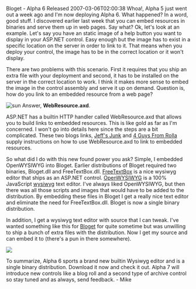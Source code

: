 Bloget - Alpha 6 Released
2007-03-06T02:00:38
Whoa!, Alpha 5 just went out a week ago and I'm now deploying Alpha 6. What happened? In a word, good stuff. I discovered earlier last week that you can embed resources in binaries and serve them up in web pages. Say what? Ok, let's look at an example. Let's say you have an static image of a help button you want to display in your ASP.NET control. Easy enough but the image has to exist in a specific location on the server in order to link to it. That means when you deploy your control, the image has to be in the correct location or it won't display.

There are two problems with this scenario. First it requires that you ship an extra file with your deployment and second, it has to be installed on the server in the correct location to work. I think it makes more sense to embed the image in the control assembly and serve it up on demand. Question is, how do you link to an embedded resource from a web page?

![sun](http://spaces.live.com/rte/emoticons/sun.gif) Answer, **WebResource.axd**.

ASP.NET has a builtin HTTP handler called WebResource.axd that allows you to build links to embedded resources. This is like gold as far as I'm concerned. I won't go into details here since the steps are a bit complicated. These two blogs links, [Jeff's Junk](http://weblogs.asp.net/jeff/archive/2005/07/18/419842.aspx) and [4 Guys From Rolla](http://aspnet.4guysfromrolla.com/articles/080906-1.aspx) supply instructions on how to use WebResource.axd to link to embedded resources.

So what did I do with this new found power you ask? Simple, I embedded OpenWYSIWYG into Bloget. Earlier distributions of Bloget required two binaries, Bloget.dll and FreeTextBox.dll. [FreeTextBox](http://freetextbox.com) is a nice wysiwyg editor that ships as an ASP.NET control. [OpenWYSIWYG](http://www.openwebware.com) is a 100% JavaScript [wysiwyg](http://en.wikipedia.org/wiki/WYSIWYG) text editor. I've always liked OpenWYSIWYG, but then there was all those scripts and images that would have to be added to the distribution. By embedding these files in Bloget I get a really nice text editor and eliminate the need for FreeTextBox.dll. Bloget is now a single binary distribution.

In addition, I get a wysiwyg text editor with source that I can tweak. I've wanted something like this for [Bloget](/bloget) for quite sometime but was unwilling to ship a bunch of extra files with the distribution. Now I get my source and can embed it to (there's a pun in there somewhere).

![](/content/images/blog/WindowsLiveWriter/BlogetAlpha6_A2D0/archie%5B3%5D.jpg)

To summarize, Alpha 6 sports a brand new builtin Wysiwyg editor and is a single binary distribution. Download it now and check it out. Alpha 7 will introduce new controls like a blog roll and a second type of archive control so stay tuned and as always, send feedback. - Mike
